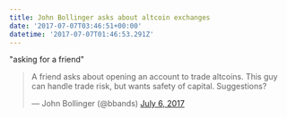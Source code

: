 ```yaml
---
title: John Bollinger asks about altcoin exchanges
date: '2017-07-07T03:46:51+00:00'
datetime: '2017-07-07T01:46:53.291Z'
---
```

"asking for a friend"

<blockquote class="twitter-tweet" data-lang="en"><p lang="en" dir="ltr">A friend asks about opening an account to trade altcoins. This guy can handle trade risk, but wants safety of capital. Suggestions?</p>&mdash; John Bollinger (@bbands) <a href="https://twitter.com/bbands/status/882996034300919808">July 6, 2017</a></blockquote> <script async src="//platform.twitter.com/widgets.js" charset="utf-8"></script>